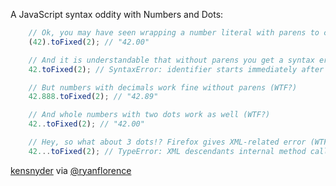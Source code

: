 A JavaScript syntax oddity with Numbers and Dots:

``` javascript
	// Ok, you may have seen wrapping a number literal with parens to call Number methods
	(42).toFixed(2); // "42.00"

	// And it is understandable that without parens you get a syntax error
	42.toFixed(2); // SyntaxError: identifier starts immediately after numeric literal

	// But numbers with decimals work fine without parens (WTF?)
	42.888.toFixed(2); // "42.89"

	// And whole numbers with two dots work as well (WTF?)
	42..toFixed(2); // "42.00"

	// Hey, so what about 3 dots!? Firefox gives XML-related error (WTF?)
	42...toFixed(2); // TypeError: XML descendants internal method called on incompatible Number
```

[kensnyder](https://github.com/kensnyder) via [@ryanflorence](https://twitter.com/ryanflorence/status/199523604092821504)
